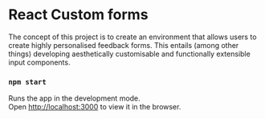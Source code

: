 # React Custom forms

The concept of this project is to create an environment that allows users to create highly personalised feedback forms. 
This entails (among other things) developing aesthetically customisable and functionally extensible input components.

### `npm start`
Runs the app in the development mode.\
Open [http://localhost:3000](http://localhost:3000) to view it in the browser.
